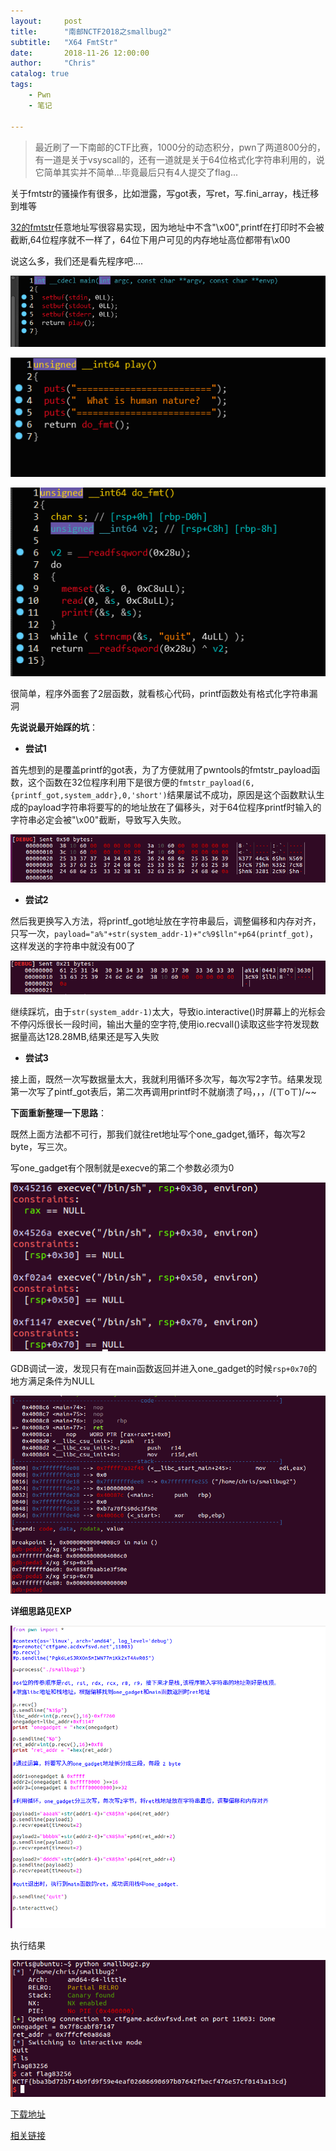 ```yaml
---
layout:     post
title:      "南邮NCTF2018之smallbug2"
subtitle:   "X64 FmtStr"
date:       2018-11-26 12:00:00
author:     "Chris"
catalog: true
tags:
    - Pwn
    - 笔记
 
---
```


>最近刷了一下南邮的CTF比赛，1000分的动态积分，pwn了两道800分的，有一道是关于vsyscall的，还有一道就是关于64位格式化字符串利用的，说它简单其实并不简单...毕竟最后只有4人提交了flag...

关于fmtstr的骚操作有很多，比如泄露，写got表，写ret，写.fini_array，栈迁移到堆等

[32的fmtstr](https://sirhc.xyz/2018/09/01/32%E4%BD%8Dfmtstr%E6%BC%8F%E6%B4%9E%E5%88%A9%E7%94%A8/)任意地址写很容易实现，因为地址中不含"\x00",printf在打印时不会被截断,64位程序就不一样了，64位下用户可见的内存地址高位都带有\x00

说这么多，我们还是看先程序吧....

![](/img/pic/X64_fmtstr/1.jpg)

![](/img/pic/X64_fmtstr/2.jpg)

![](/img/pic/X64_fmtstr/3.jpg)

很简单，程序外面套了2层函数，就看核心代码，printf函数处有格式化字符串漏洞


**先说说最开始踩的坑**：

* **尝试1**

首先想到的是覆盖printf的got表，为了方便就用了pwntools的fmtstr_payload函数，这个函数在32位程序利用下是很方便的`fmtstr_payload(6,{printf_got,system_addr},0,'short')`结果屡试不成功，原因是这个函数默认生成的payload字符串将要写的的地址放在了偏移头，对于64位程序printf时输入的字符串必定会被"\x00"截断，导致写入失败。

![](/img/pic/X64_fmtstr/4.jpg)

* **尝试2**

然后我更换写入方法，将printf_got地址放在字符串最后，调整偏移和内存对齐，只写一次，`payload="a%"+str(system_addr-1)+"c%9$lln"+p64(printf_got)`，这样发送的字符串中就没有00了

![](/img/pic/X64_fmtstr/5.jpg)

继续踩坑，由于`str(system_addr-1)`太大，导致io.interactive()时屏幕上的光标会不停闪烁很长一段时间，输出大量的空字符,使用io.recvall()读取这些字符发现数据量高达128.28MB,结果还是写入失败

* **尝试3**

接上面，既然一次写数据量太大，我就利用循环多次写，每次写2字节。结果发现第一次写了pintf_got表后，第二次再调用printf时不就崩溃了吗，，，/(ㄒoㄒ)/~~


**下面重新整理一下思路**：

既然上面方法都不可行，那我们就往ret地址写个one_gadget,循环，每次写2 byte，写三次。

写one_gadget有个限制就是execve的第二个参数必须为0

![](/img/pic/X64_fmtstr/6.jpg)

GDB调试一波，发现只有在main函数返回并进入one_gadget的时候`rsp+0x70`的地方满足条件为NULL

![](/img/pic/X64_fmtstr/7.jpg)

**详细思路见EXP**

![](/img/pic/X64_fmtstr/8.jpg)

执行结果

![](/img/pic/X64_fmtstr/9.jpg)

[下载地址](https://github.com/yxshyj/project/tree/master/pwn/smallbug2)

[相关链接](https://bbs.ichunqiu.com/thread-42943-1-1.html?from=bkyl)